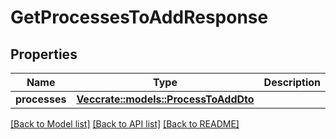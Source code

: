 # GetProcessesToAddResponse

## Properties

Name | Type | Description | Notes
------------ | ------------- | ------------- | -------------
**processes** | [**Vec<crate::models::ProcessToAddDto>**](ProcessToAddDto.md) |  | 

[[Back to Model list]](../README.md#documentation-for-models) [[Back to API list]](../README.md#documentation-for-api-endpoints) [[Back to README]](../README.md)


